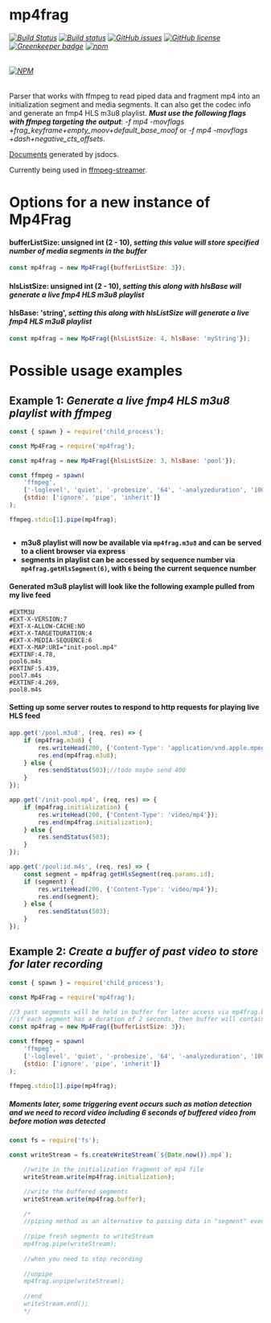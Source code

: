 # mp4frag
###### [![Build Status](https://travis-ci.org/kevinGodell/mp4frag.svg?branch=master)](https://travis-ci.org/kevinGodell/mp4frag) [![Build status](https://ci.appveyor.com/api/projects/status/n9emuydmqgf845v0/branch/master?svg=true)](https://ci.appveyor.com/project/kevinGodell/mp4frag/branch/master) [![GitHub issues](https://img.shields.io/github/issues/kevinGodell/mp4frag.svg)](https://github.com/kevinGodell/mp4frag/issues) [![GitHub license](https://img.shields.io/badge/license-MIT-blue.svg)](https://raw.githubusercontent.com/kevinGodell/mp4frag/master/LICENSE) [![Greenkeeper badge](https://badges.greenkeeper.io/kevinGodell/mp4frag.svg)](https://greenkeeper.io/) [![npm](https://img.shields.io/npm/dt/mp4frag.svg?style=flat-square)](https://www.npmjs.com/package/mp4frag)

###### [![NPM](https://nodei.co/npm/mp4frag.png?downloads=true&downloadRank=true&stars=true)](https://nodei.co/npm/mp4frag/)
Parser that works with ffmpeg to read piped data and fragment mp4 into an initialization segment and media segments. It can also get the codec info and generate an fmp4 HLS m3u8 playlist.
***Must use the following flags with ffmpeg targeting the output***: *-f mp4 -movflags +frag_keyframe+empty_moov+default_base_moof* or *-f mp4 -movflags +dash+negative_cts_offsets*.

[Documents](https://kevingodell.github.io/mp4frag/) generated by jsdocs.

Currently being used in [ffmpeg-streamer](https://github.com/kevinGodell/ffmpeg-streamer).

# Options for a new instance of Mp4Frag

#### bufferListSize: unsigned int (2 - 10), *setting this value will store specified number of media segments in the buffer*
```javascript
const mp4frag = new Mp4Frag({bufferListSize: 3});
```

#### hlsListSize: unsigned int (2 - 10), *setting this along with hlsBase will generate a live fmp4 HLS m3u8 playlist*
#### hlsBase: 'string', *setting this along with hlsListSize will generate a live fmp4 HLS m3u8 playlist*
```javascript
const mp4frag = new Mp4Frag({hlsListSize: 4, hlsBase: 'myString'});
```

# Possible usage examples

## Example 1: *Generate a live fmp4 HLS m3u8 playlist with ffmpeg*

```javascript
const { spawn } = require('child_process');

const Mp4Frag = require('mp4frag');

const mp4frag = new Mp4Frag({hlsListSize: 3, hlsBase: 'pool'});

const ffmpeg = spawn(
    'ffmpeg',
    ['-loglevel', 'quiet', '-probesize', '64', '-analyzeduration', '100000', '-reorder_queue_size', '5', '-rtsp_transport', 'tcp', '-i', 'rtsp://216.4.116.29:554/axis-media/media.3gp', '-an', '-c:v', 'copy', '-f', 'mp4', '-movflags', '+frag_keyframe+empty_moov+default_base_moof', '-metadata', 'title="ip 216.4.116.29"', '-reset_timestamps', '1', 'pipe:1'],
    {stdio: ['ignore', 'pipe', 'inherit']}
);

ffmpeg.stdio[1].pipe(mp4frag);
   
```
  * **m3u8 playlist will now be available via `mp4frag.m3u8` and can be served to a client browser via express**
  * **segments in playlist can be accessed by sequence number via `mp4frag.getHlsSegment(6)`, with `6` being the current sequence number**
#### Generated m3u8 playlist will look like the following example pulled from my live feed
```
#EXTM3U
#EXT-X-VERSION:7
#EXT-X-ALLOW-CACHE:NO
#EXT-X-TARGETDURATION:4
#EXT-X-MEDIA-SEQUENCE:6
#EXT-X-MAP:URI="init-pool.mp4"
#EXTINF:4.78,
pool6.m4s
#EXTINF:5.439,
pool7.m4s
#EXTINF:4.269,
pool8.m4s
```
#### Setting up some server routes to respond to http requests for playing live HLS feed
```javascript
app.get('/pool.m3u8', (req, res) => {
    if (mp4frag.m3u8) {
        res.writeHead(200, {'Content-Type': 'application/vnd.apple.mpegurl'});
        res.end(mp4frag.m3u8);
    } else {
        res.sendStatus(503);//todo maybe send 400
    }
});

app.get('/init-pool.mp4', (req, res) => {
    if (mp4frag.initialization) {
        res.writeHead(200, {'Content-Type': 'video/mp4'});
        res.end(mp4frag.initialization);
    } else {
        res.sendStatus(503);
    }
});

app.get('/pool:id.m4s', (req, res) => {
    const segment = mp4frag.getHlsSegment(req.params.id);
    if (segment) {
        res.writeHead(200, {'Content-Type': 'video/mp4'});
        res.end(segment);
    } else {
        res.sendStatus(503);
    }
});
```
## Example 2: *Create a buffer of past video to store for later recording*

```javascript
const { spawn } = require('child_process');

const Mp4Frag = require('mp4frag');

//3 past segments will be held in buffer for later access via mp4frag.buffer
//if each segment has a duration of 2 seconds, then buffer will contain 6 seconds of video
const mp4frag = new Mp4Frag({bufferListSize: 3});

const ffmpeg = spawn(
    'ffmpeg',
    ['-loglevel', 'quiet', '-probesize', '64', '-analyzeduration', '100000', '-reorder_queue_size', '5', '-rtsp_transport', 'tcp', '-i', 'rtsp://131.95.3.162:554/axis-media/media.3gp', '-an', '-c:v', 'copy', '-f', 'mp4', '-movflags', '+frag_keyframe+empty_moov+default_base_moof', '-metadata', 'title="ip 131.95.3.162"', '-reset_timestamps', '1', 'pipe:1'],
    {stdio: ['ignore', 'pipe', 'inherit']}
);

ffmpeg.stdio[1].pipe(mp4frag);
```
##### Moments later, some triggering event occurs such as motion detection and we need to record video including 6 seconds of buffered video from before motion was detected

```javascript
const fs = require('fs');

const writeStream = fs.createWriteStream(`${Date.now()}.mp4`);

    //write in the initialization fragment of mp4 file
    writeStream.write(mp4frag.initialization);

    //write the buffered segments
    writeStream.write(mp4frag.buffer);
    
    /*
    //piping method as an alternative to passing data in "segment" event 
    
    //pipe fresh segments to writeStream
    mp4frag.pipe(writeStream);
    
    //when you need to stop recording
    
    //unpipe
    mp4frag.unpipe(writeStream);
    
    //end
    writeStream.end();
    */
    
```
